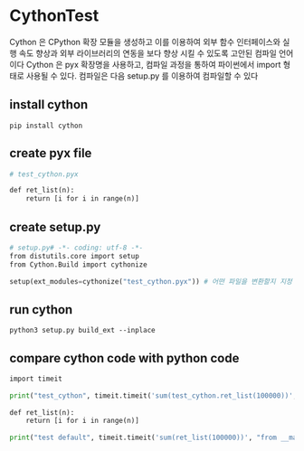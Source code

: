 # CythonTest

Cython 은 CPython 확장 모듈을 생성하고 이를 이용하여 외부 함수 인터페이스와 실행 속도 향상과 외부 라이브러리의 연동을 보다 향상 시킬 수 있도록 고안된 컴파일 언어이다
Cython 은 pyx 확장명을 사용하고, 컴파일 과정을 통하여 파이썬에서 import 형태로 사용될 수 있다.
컴파일은 다음 setup.py 를 이용하여 컴파일할 수 있다

## install cython

``` shell
pip install cython
```

## create pyx file 

``` python
# test_cython.pyx

def ret_list(n):
    return [i for i in range(n)]
```

## create setup.py

``` python
# setup.py# -*- coding: utf-8 -*-
from distutils.core import setup
from Cython.Build import cythonize
 
setup(ext_modules=cythonize("test_cython.pyx")) # 어떤 파일을 변환할지 지정
```

## run cython

``` shell
python3 setup.py build_ext --inplace
```

## compare cython code with python code

``` python
import timeit
 
print("test_cython", timeit.timeit('sum(test_cython.ret_list(100000))', "import test_cython", number=1000))
 
def ret_list(n):
    return [i for i in range(n)]
 
print("test default", timeit.timeit('sum(ret_list(100000))', "from __main__ import ret_list", number=1000))
```
